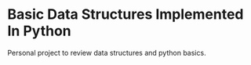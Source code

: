 Basic Data Structures Implemented In Python
============
Personal project to review data structures and python basics.
